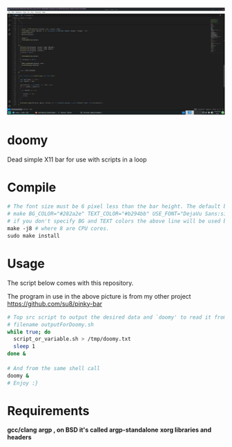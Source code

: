 ![](pic1.png)

# doomy

Dead simple X11 bar for use with scripts in a loop

# Compile

```makefile
# The font size must be 6 pixel less than the bar height. The default bar height is 15 pixels.
# make BG_COLOR="#282a2e" TEXT_COLOR="#b294bb" USE_FONT="DejaVu Sans:size=9:style=bold" BAR_HEIGHT=15 -j8 # where 8 are your CPU cores.
# if you don't specify BG and TEXT colors the above line will be used by doomy, including the font too.
make -j8 # where 8 are CPU cores.
sudo make install
```

# Usage

The script below comes with this repository.

The program in use in the above picture is from my other project https://github.com/su8/pinky-bar

```bash
# Top src script to output the desired data and `doomy' to read it from /tmp/doomy.txt
# filename outputForDoomy.sh
while true; do 
  script_or_variable.sh > /tmp/doomy.txt
  sleep 1
done &

# And from the same shell call
doomy &
# Enjoy :}
```

# Requirements

**gcc/clang**
**argp , on BSD it's called argp-standalone**
**xorg libraries and headers**
